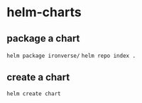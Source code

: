# helm-charts

## package a chart

`helm package ironverse/`
`helm repo index .`

## create a chart

`helm create chart`